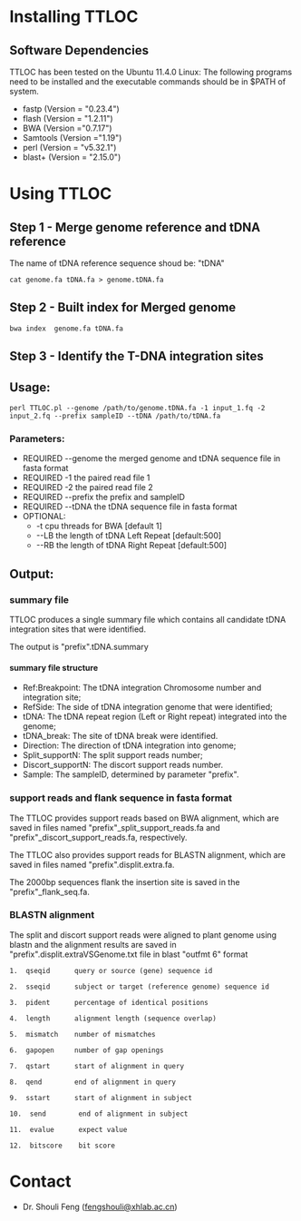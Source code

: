 
# Installing TTLOC 

## Software Dependencies
TTLOC has been tested on the Ubuntu 11.4.0 Linux:
The following programs need to be installed and the executable commands should be in $PATH of system.
* fastp (Version = "0.23.4")
* flash (Version = "1.2.11")
* BWA (Version ="0.7.17")
* Samtools (Version ="1.19")
* perl (Version = "v5.32.1")
* blast+ (Version = "2.15.0")

# Using TTLOC

## Step 1 - Merge genome reference and tDNA reference
The name of tDNA reference sequence shoud be: "tDNA"

`cat genome.fa tDNA.fa > genome.tDNA.fa`


## Step 2 - Built index for Merged genome

`bwa index  genome.fa tDNA.fa`

## Step 3 - Identify the T-DNA integration sites
  
## Usage: 

`perl TTLOC.pl --genome /path/to/genome.tDNA.fa -1 input_1.fq -2 input_2.fq --prefix sampleID --tDNA /path/to/tDNA.fa `

### Parameters:

* REQUIRED --genome the merged genome and tDNA sequence file in fasta format
* REQUIRED -1 the paired read file 1
* REQUIRED -2 the paired read file 2
* REQUIRED --prefix the prefix and sampleID
* REQUIRED --tDNA the tDNA sequence file in fasta format
* OPTIONAL:
	* -t cpu threads for BWA [default 1]
	* --LB the length of tDNA Left Repeat [default:500]
	* --RB the length of tDNA Right Repeat [default:500]


## Output:
### summary file
TTLOC produces a single summary file which contains all candidate tDNA integration sites that were identified.

The output is "prefix".tDNA.summary

#### summary file structure

* Ref:Breakpoint: 	The tDNA integration Chromosome number and integration site;	
* RefSide: 		The side of tDNA integration genome that were identified;
* tDNA: 		The tDNA repeat region (Left or Right repeat) integrated into the genome;
* tDNA_break: 		The site of tDNA break were identified.
* Direction: 		The direction of tDNA integration into genome;
* Split_supportN: 	The split support reads number;
* Discort_supportN: 	The discort support reads number.
* Sample: 		The sampleID, determined by parameter "prefix".

### support reads and flank sequence in fasta format
The TTLOC provides support reads based on BWA alignment,  which are saved in files named "prefix"_split_support_reads.fa and "prefix"_discort_support_reads.fa, respectively.

The TTLOC also provides support reads for BLASTN alignment, which are saved in files named "prefix".displit.extra.fa.

The 2000bp sequences flank the insertion site is saved in the "prefix"_flank_seq.fa.

### BLASTN alignment
The split and discort support reads were aligned to plant genome using blastn and the alignment results are saved in "prefix".displit.extraVSGenome.txt file in blast "outfmt 6" format

 	1.  qseqid      query or source (gene) sequence id

  	2.  sseqid      subject or target (reference genome) sequence id

   	3.  pident      percentage of identical positions

   	4.  length      alignment length (sequence overlap)

   	5.  mismatch    number of mismatches

   	6.  gapopen     number of gap openings

   	7.  qstart      start of alignment in query

   	8.  qend        end of alignment in query

   	9.  sstart      start of alignment in subject

 	10.  send        end of alignment in subject

 	11.  evalue      expect value

	12.  bitscore    bit score



# Contact

* Dr. Shouli Feng    (fengshouli@xhlab.ac.cn)

